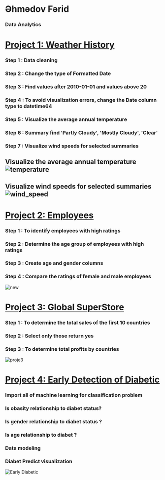 # Əhmədov Fərid
### Data Analytics
# [Project 1: Weather History](https://github.com/User-Ehmedov-Ferid/Portfolio/blob/main/project1.ipynb)
### Step 1 : Data cleaning
### Step 2 : Change the type of Formatted Date
### Step 3 : Find values after 2010-01-01 and values above 20
### Step 4 : To avoid visualization errors, change the Date column type to datetime64
### Step 5 : Visualize the average annual temperature
### Step 6 : Summary find 'Partly Cloudy', 'Mostly Cloudy', 'Clear'
### Step 7 : Visualize wind speeds for selected summaries
## Visualize the average annual temperature ![temperature](https://user-images.githubusercontent.com/87524659/152632910-339a7dd0-0b7b-46b9-a38c-cf4cccb1e963.png)
## Visualize wind speeds for selected summaries ![wind_speed](https://user-images.githubusercontent.com/87524659/152632948-3c303f43-4db1-4306-86e0-b7e89987a738.png)

# [Project 2: Employees](https://github.com/User-Ehmedov-Ferid/Portfolio/blob/main/project2.ipynb)
### Step 1 : To identify employees with high ratings
### Step 2 : Determine the age group of employees with high ratings
### Step 3 : Create age and gender  columns 
### Step 4 : Compare the ratings of female and male employees
![new](https://user-images.githubusercontent.com/87524659/153634228-3e046282-e4bc-4c27-afda-d5b2dcf3d1cd.PNG)

# [Project 3: Global SuperStore](https://github.com/User-Ehmedov-Ferid/Portfolio/blob/main/project3.ipynb)
### Step 1 : To determine the total sales of the first 10 countries
### Step 2 : Select only those  return yes
### Step 3 : To determine total profits by countries
![proje3](https://user-images.githubusercontent.com/87524659/153774025-c37dbd03-c062-447f-9798-948c726011e4.png)

# [Project 4: Early Detection of Diabetic](https://github.com/User-Ehmedov-Ferid/Portfolio/blob/main/Early%20detecting%20diabet.ipynb)
###  Import all of machine learning  for classification problem
###  Is obasity relationship to diabet status?
###  Is gender  relationship to diabet status ?
###  Is age relationship to diabet ?
###  Data modeling
###  Diabet Predict visualization
![Early Diabetic](https://user-images.githubusercontent.com/87524659/168448427-04746d50-9e2d-4f54-8a58-55451f8a9a8f.JPG)
